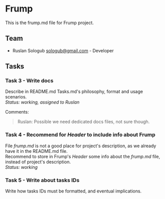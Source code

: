 # Frump

This is the frump.md file for Frump project. 

## Team
* Ruslan Sologub <sologub@gmail.com> - Developer

## Tasks

### Task 3 - Write docs
Describe in README.md Tasks.md's philosophy, format and usage scenarios.  
_Status: working, assigned to Ruslan_  

Comments:
> Ruslan: Possible we need dedicated docs files, not sure though.  

### Task 4 - Recommend for _Header_ to include info about Frump
File _frump.md_ is not a good place for project's description, as
we already have it in the README.md file.  
Recommend to store in Frump's _Header_ some info about the _frump.md_ file, 
instead of project's description.  
_Status: working_

### Task 5 - Write about tasks IDs
Write how tasks IDs must be formatted, and eventual implications.
